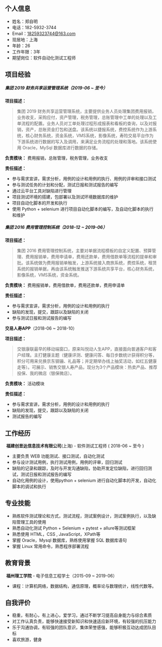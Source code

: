 ## ­个人信息

- 姓名：郑自明
- 电话：182-5932-3744
- Email：[18259323744@163.com](mailto:18259323744@163.com)  
- 现居地：上海
- 年龄：26
- 工作年限：3年
- 期望岗位：软件自动化测试工程师

## 项目经验

##### **集团 2019 财务共享运营管理系统**（2019-06 ~ 至今）

**项目描述：**

> 集团 2019 财务共享运营管理系统，主要提供业务人员处理集团费用报销，业务收支，采购应付，资产管理，税务管理，总账管理中工单的处理以及工单流程的配置。业务人员对工单处理过程形成报表和看板的查询，以及对报销，资产，总账资金打包和送盘。该系统以捷报系统，费控系统作为上游系统，核心财务系统，资金系统，VMS系统，影像系统，寿险交易平台作为下游系统进行数据的写入及调用，来满足业务流程的处理和落地。该系统使用 Oracle，MySql 数据库进行数据的存储。

**负责模块：** 费用报销，总账管理，税务管理，业务收支

**责任描述：**

- 参与需求宣讲，需求分析，用例的设计和用例的执行、用例的评审和接口测试
- 参与测试任务的计划和分配，测试日报和测试报告的编写
- 通过云平台工具对缺陷进行管理
- 项目测试环境的搭建，包部署以及测试环境数据库的维护
- 项目自动化脚本的开发和执行
- 使用 Python + selenium 进行项目自动化脚本的编写，及自动化脚本的执行和维护

##### **集团 2016 费用管理控制系统**（2018-12 ~ 2019-06）

**项目描述：**

> 集团 2016 费用管理控制系统，主要对单据流程模板的自定义配置、预算管理、费用报销单，费用申请单，费用还款单，费用借款单等流程的提单和审批。该系统做为费用报销单触发，上游系统接入商旅系统，费控系统，租赁系统的报销单据，再由该系统触发推送下游系统共享平台，核心财务系统，影像系统，VMS系统，资金系统。

**负责模块：** 费用报销单，费用借款单，费用还款单，费用申请单

**责任描述：**

- 参与需求宣讲，需求分析，用例的设计和用例的执行
- 缺陷的发现，提交，跟踪以及缺陷的关闭
- 参与测试日报和测试报告的编写

**交易人寿APP**（2018-06 ~ 2018-10）

**项目描述：**

> 交银康联最早的移动端窗口，原来叫悦动人生APP，直接面向普通客户和客户经理。主打健康主题（健康评测、健康问答、每日步数统计获得积分等，积分可用来兑换京东钢镚、礼品等；并定期举办线上抽奖活动，如红五健康走等）。可展示、销售交银人寿产品，现分为3个产品模块：热卖产品、推荐投保、我的微店（银保微店）。

**负责模块：** 活动模块

**责任描述：**

- 参与需求宣讲，需求分析，用例的设计和用例的执行
- 缺陷的发现，提交，跟踪以及缺陷的关闭
- 测试报告的编写

## 工作经历

​	**福建创昱达信息技术有限公司**(上海) - 软件测试工程师 ( 2018-06 ~ 至今 ) 

- 主要负责 WEB 功能测试、接口测试，自动化测试
- 参与设计测试用例，执行测试用例，用例的评审，回归测试
- 缺陷的记录和跟踪，及时与开发沟通缺陷，协助开发定位缺陷，进行回归测试，测试日报和测试报告的编写
- 自动化用例的设计，使用python + selenium 进行自动化脚本的开发，自动化脚本的调试和执行

## 专业技能

- 熟练软件测试理论和方式，测试流程，测试案例设计，测试案例执行，以及缺陷管理工具的使用
- 熟悉自动化测试 Python + Selenium + pytest + allure等测试框架
- 熟悉使用 HTML，CSS , JavaScript，XPath等
- 掌握 Oracle，Mysql 数据库，熟练使用掌握 SQL 数据库语句
- 掌握 Linux 常用命令，熟悉程序部署流程

## 教育背景

​	**福州理工学院** *-* 电子信息工程学士（2015-09 ~ 2019-06）

- 课程：计算机网络，数据结构，通信原理，概率论与数理统计，线性代数等。

## 自我评价

- 稳重，有耐心，有上进心，爱学习，通过不断学习提高自身能力与综合素质
- 对工作认真负责，能够快速接受新知识和快速适应新环境，有较强的抗压能力
- 乐于沟通协调，有较强的团队意识，集体荣誉感强，能够积极互动达成团队目标
- 喜欢旅游，健身
